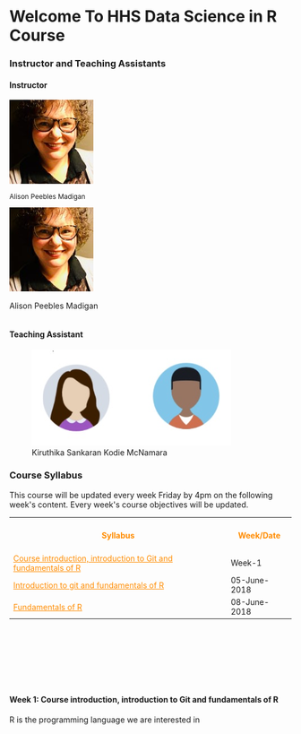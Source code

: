<h1> Welcome To HHS Data Science in R Course </h1>
 
<h3>Instructor and Teaching Assistants</h3>
<h4>Instructor</h4>
<div>
	<div>
		<img src="Alison.jpg">
		<p style="font-size: 12px;">Alison Peebles Madigan</p>
	</div>
	<div style="display: inline-block;">
		<img src="Alison.jpg">
		<p>Alison Peebles Madigan</p>
	</div>
</div>

<h4>Teaching Assistant</h4>
<figure>
<img src="TA.jpg">
<figcaption>Kiruthika Sankaran     Kodie McNamara</figcaption>
</figure>


<h3>Course Syllabus</h3>
This course will be updated every week Friday by 4pm on the following week's content.
Every week's course objectives will be updated. 
<table>
  <tr>
    <th><h4><font color="FF8C00">Syllabus</font></h4></th>
	<th><h4><font color="FF8C00">Week/Date</font></h4></th>
  </tr>
  
  <tr>
    <td><a href="#week-1" style="color: rgb(255,140,0)"><font color="FF8C00">Course introduction, introduction to Git and fundamentals of R</font></a></td>
	<td>Week-1</td>
  </tr>
  
  <tr>
    <td><a href="#week-1-day-1" style="color: rgb(255,140,0)"><font color="FF8C00">Introduction to git and fundamentals of R</font></a></td>
	<td>05-June-2018</td>
  </tr>
  
  <tr>
    <td><a href="#week-1-day-2" style="color: rgb(255,140,0)"><font color="FF8C00">Fundamentals of R</font></a></td>
	<td>08-June-2018</td>
  </tr>
</table>
<br><br><br>
<br><br><br>

<p id="week-1">
<h4> Week 1: Course introduction, introduction to Git and fundamentals of R</h4>
R is the programming language we are interested in
</p><br><br><br>



